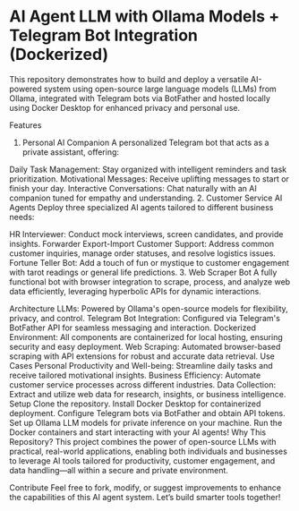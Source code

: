 # AI Agent LLM with Ollama Models + Telegram Bot Integration (Dockerized)

This repository demonstrates how to build and deploy a versatile AI-powered system using open-source large language models (LLMs) from Ollama, integrated with Telegram bots via BotFather and hosted locally using Docker Desktop for enhanced privacy and personal use.

Features
1. Personal AI Companion
A personalized Telegram bot that acts as a private assistant, offering:

Daily Task Management: Stay organized with intelligent reminders and task prioritization.
Motivational Messages: Receive uplifting messages to start or finish your day.
Interactive Conversations: Chat naturally with an AI companion tuned for empathy and understanding.
2. Customer Service AI Agents
Deploy three specialized AI agents tailored to different business needs:

HR Interviewer: Conduct mock interviews, screen candidates, and provide insights.
Forwarder Export-Import Customer Support: Address common customer inquiries, manage order statuses, and resolve logistics issues.
Fortune Teller Bot: Add a touch of fun or mystique to customer engagement with tarot readings or general life predictions.
3. Web Scraper Bot
A fully functional bot with browser integration to scrape, process, and analyze web data efficiently, leveraging hyperbolic APIs for dynamic interactions.

Architecture
LLMs: Powered by Ollama's open-source models for flexibility, privacy, and control.
Telegram Bot Integration: Configured via Telegram's BotFather API for seamless messaging and interaction.
Dockerized Environment: All components are containerized for local hosting, ensuring security and easy deployment.
Web Scraping: Automated browser-based scraping with API extensions for robust and accurate data retrieval.
Use Cases
Personal Productivity and Well-being: Streamline daily tasks and receive tailored motivational insights.
Business Efficiency: Automate customer service processes across different industries.
Data Collection: Extract and utilize web data for research, insights, or business intelligence.
Setup
Clone the repository.
Install Docker Desktop for containerized deployment.
Configure Telegram bots via BotFather and obtain API tokens.
Set up Ollama LLM models for private inference on your machine.
Run the Docker containers and start interacting with your AI agents!
Why This Repository?
This project combines the power of open-source LLMs with practical, real-world applications, enabling both individuals and businesses to leverage AI tools tailored for productivity, customer engagement, and data handling—all within a secure and private environment.

Contribute
Feel free to fork, modify, or suggest improvements to enhance the capabilities of this AI agent system. Let’s build smarter tools together!
